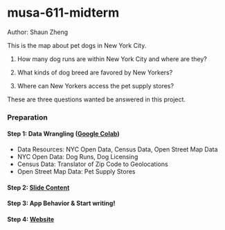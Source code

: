 # musa-611-midterm

Author: Shaun Zheng

This is the map about pet dogs in New York City.

1. How many dog runs are within New York City and where are they?

2. What kinds of dog breed are favored by New Yorkers?
3. Where can New Yorkers access the pet supply stores?

These are three questions wanted be answered in this project.

### Preparation

#### Step 1: Data Wrangling ([Google Colab](https://colab.research.google.com/drive/1dLWZRYcxk7B1iJFk9BfA_dVYAmZ9sgkL?usp=sharing))

* Data Resources: NYC Open Data, Census Data, Open Street Map Data
* NYC Open Data: Dog Runs, Dog Licensing
* Census Data: Translator of Zip Code to Geolocations 
* Open Street Map Data: Pet Supply Stores

#### Step 2: [Slide Content]("data\slides.js")

#### Step 3: App Behavior & Start writing!

#### Step 4: [Website](https://shaunzhxiong.github.io/musa-611-nycdoggy/)